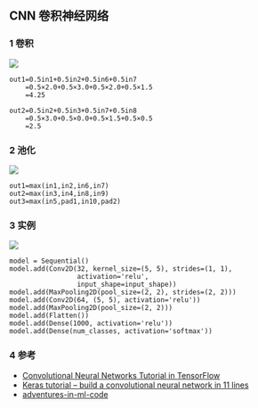 ## CNN 卷积神经网络

### 1 卷积
![](http://adventuresinmachinelearning.com/wp-content/uploads/2017/04/Moving-filter.jpg)
```text
out1=0.5in1+0.5in2+0.5in6+0.5in7
    =0.5×2.0+0.5×3.0+0.5×2.0+0.5×1.5
    =4.25
    
out2=0.5in2+0.5in3+0.5in7+0.5in8
    =0.5×3.0+0.5×0.0+0.5×1.5+0.5×0.5
    =2.5

```
### 2 池化
![](http://adventuresinmachinelearning.com/wp-content/uploads/2017/04/Max-pooling.jpg)
```text
out1=max(in1,in2,in6,in7)
out2=max(in3,in4,in8,in9)
out3=max(in5,pad1,in10,pad2)
```

### 3 实例
![](http://adventuresinmachinelearning.com/wp-content/uploads/2017/04/CNN-example-block-diagram.jpg)
```text
model = Sequential()
model.add(Conv2D(32, kernel_size=(5, 5), strides=(1, 1),
                 activation='relu',
                 input_shape=input_shape))
model.add(MaxPooling2D(pool_size=(2, 2), strides=(2, 2)))
model.add(Conv2D(64, (5, 5), activation='relu'))
model.add(MaxPooling2D(pool_size=(2, 2)))
model.add(Flatten())
model.add(Dense(1000, activation='relu'))
model.add(Dense(num_classes, activation='softmax'))
```
### 4 参考
- [Convolutional Neural Networks Tutorial in TensorFlow](http://adventuresinmachinelearning.com/convolutional-neural-networks-tutorial-tensorflow/)
- [Keras tutorial – build a convolutional neural network in 11 lines](http://adventuresinmachinelearning.com/keras-tutorial-cnn-11-lines/)
- [adventures-in-ml-code](https://github.com/adventuresinML/adventures-in-ml-code)